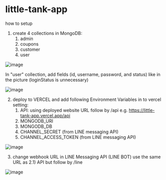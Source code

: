 # little-tank-app

how to setup
1. create 4 collections in MongoDB: 
    1) admin 
    2) coupons 
    3) customer 
    4) user

![image](https://user-images.githubusercontent.com/51190092/138553568-fefe0334-6da3-4b1f-8786-d7e418542704.png)

In "user" collection, add fields (id, username, password, and status) like in the picture (loginStatus is unnecessary)

![image](https://user-images.githubusercontent.com/51190092/139073748-f4beafba-5781-49a6-bb8f-7b232e92f5be.png)


2. deploy to VERCEL and add following Environment Variables in to vercel setting:
    1) API: using deployed website URL follow by /api e.g. https://little-tank-app.vercel.app/api
    2) MONGODB_URI
    3) MONGODB_DB
    4) CHANNEL_SECRET (from LINE messaging API)
    5) CHANNEL_ACCESS_TOKEN (from LINE messaging API)

![image](https://user-images.githubusercontent.com/51190092/138554401-4c24cfae-315a-4d75-91ed-37f4df893175.png)

3. change webhook URL in LINE Messaging API (LINE BOT) use the same URL as 2.1) API but follow by /line

![image](https://user-images.githubusercontent.com/51190092/138554481-4f659acb-889b-4ef7-9b24-8b0032937a74.png)
